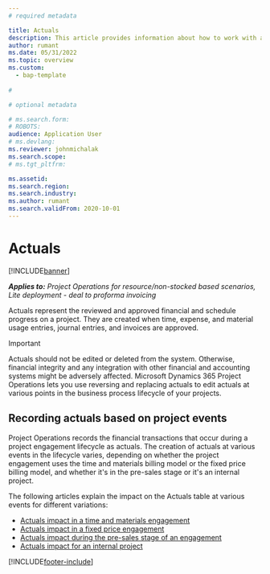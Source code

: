 ```yaml
---
# required metadata

title: Actuals
description: This article provides information about how to work with actuals in Microsoft Dynamics 365 Project Operations.
author: rumant
ms.date: 05/31/2022
ms.topic: overview
ms.custom: 
  - bap-template
 
#

# optional metadata

# ms.search.form: 
# ROBOTS: 
audience: Application User
# ms.devlang: 
ms.reviewer: johnmichalak
ms.search.scope: 
# ms.tgt_pltfrm: 

ms.assetid: 
ms.search.region: 
ms.search.industry: 
ms.author: rumant
ms.search.validFrom: 2020-10-01
---
```


# Actuals

[!INCLUDE[banner](../includes/banner.md)]

_**Applies to:** Project Operations for resource/non-stocked based scenarios, Lite deployment - deal to proforma invoicing_

Actuals represent the reviewed and approved financial and schedule progress on a project. They are created when time, expense, and material usage entries, journal entries, and invoices are approved.

> [!IMPORTANT]
> Actuals should not be edited or deleted from the system. Otherwise, financial integrity and any integration with other financial and accounting systems might be adversely affected. Microsoft Dynamics 365 Project Operations lets you use reversing and replacing actuals to edit actuals at various points in the business process lifecycle of your projects.

## Recording actuals based on project events

Project Operations records the financial transactions that occur during a project engagement lifecycle as actuals. The creation of actuals at various events in the lifecycle varies, depending on whether the project engagement uses the time and materials billing model or the fixed price billing model, and whether it's in the pre-sales stage or it's an internal project.

The following articles explain the impact on the Actuals table at various events for different variations:

- [Actuals impact in a time and materials engagement](ActualsonTM.md)
- [Actuals impact in a fixed price engagement](ActualonFP.md)
- [Actuals impact during the pre-sales stage of an engagement](ActualonPreSales.md)
- [Actuals impact for an internal project](ActualonInternal.md)

[!INCLUDE[footer-include](../includes/footer-banner.md)]
